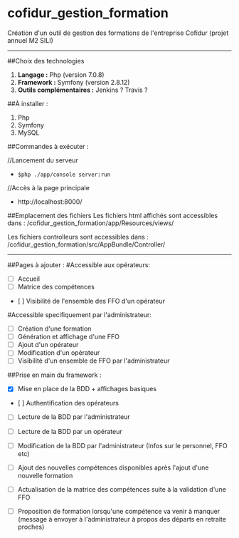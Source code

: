 # cofidur_gestion_formation
Création d'un outil de gestion des formations de l'entreprise Cofidur (projet annuel M2 SILI)

---

##Choix des technologies

1. **Langage :** Php (version 7.0.8)
2. **Framework :** Symfony (version 2.8.12)
3. **Outils complémentaires :** Jenkins ? Travis ?

##À installer :

1. Php
2. Symfony
3. MySQL

##Commandes à exécuter :

//Lancement du serveur
- `$php ./app/console server:run`

//Accès à la page principale
- http://localhost:8000/

##Emplacement des fichiers
Les fichiers html affichés sont accessibles dans :
	/cofidur_gestion_formation/app/Resources/views/

Les fichiers controlleurs sont accessibles dans :
	/cofidur_gestion_formation/src/AppBundle/Controller/

---

##Pages à ajouter :
#Accessible aux opérateurs:
- [ ] Accueil
- [ ] Matrice des compétences
- [ ] Visibilité de l'ensemble des FFO d'un opérateur

#Accessible specifiquement par l'administrateur:
- [ ] Création d'une formation
- [ ] Génération et affichage d'une FFO
- [ ] Ajout d'un opérateur
- [ ] Modification d'un opérateur
- [ ] Visibilité d'un ensemble de FFO par l'administrateur

##Prise en main du framework :
- [x] Mise en place de la BDD + affichages basiques
- [ ] Authentification des opérateurs
- [ ] Lecture de la BDD par l'administrateur
- [ ] Lecture de la BDD par un opérateur

- [ ] Modification de la BDD par l'administrateur (Infos sur le personnel, FFO etc)
- [ ] Ajout des nouvelles compétences disponibles après l'ajout d'une nouvelle formation
- [ ] Actualisation de la matrice des compétences suite à la validation d'une FFO
- [ ] Proposition de formation lorsqu'une compétence va venir à manquer (message à envoyer à l'administrateur à propos des départs en retraite proches)
